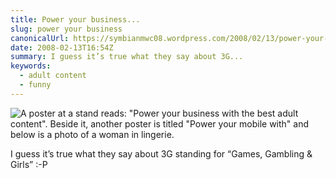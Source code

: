 ```yaml
---
title: Power your business...
slug: power your business
canonicalUrl: https://symbianmwc08.wordpress.com/2008/02/13/power-your-business/
date: 2008-02-13T16:54Z
summary: I guess it’s true what they say about 3G...
keywords:
  - adult content
  - funny
---
```

![A poster at a stand reads: "Power your business with the best adult content". Beside it, another poster is titled "Power your mobile with" and below is a photo of a woman in lingerie.](/media/symbian-mwc-2008/power-your-business.jpg)

I guess it’s true what they say about 3G standing for “Games, Gambling & Girls” :-P
